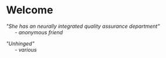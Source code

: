 # Welcome

_"She has an neurally integrated quality assurance department"_\
&nbsp;&nbsp;&nbsp;&nbsp;&nbsp;&nbsp;_- anonymous friend_

_"Unhinged"_\
&nbsp;&nbsp;&nbsp;&nbsp;&nbsp;&nbsp;_- various_
